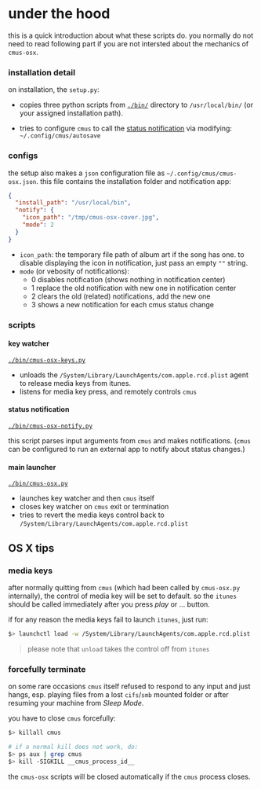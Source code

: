 # under the hood

this is a quick introduction about what these scripts do. you normally do not
need to read following part if you are not intersted about the mechanics of
`cmus-osx`.

### installation detail
on installation, the `setup.py`:

- copies three python scripts from [`./bin/`](./bin/) directory to
`/usr/local/bin/` (or your assigned installation path).

- tries to configure `cmus` to call the [status
notification](#status-notification) via modifying:
`~/.config/cmus/autosave`


### configs
the setup also makes a `json` configuration file as
`~/.config/cmus/cmus-osx.json`.
this file contains the installation folder and notification app:
```json
{
  "install_path": "/usr/local/bin",
  "notify": {
    "icon_path": "/tmp/cmus-osx-cover.jpg",
    "mode": 2
  }
}
```

- `icon_path`: the temporary file path of album art if the song has one.
 to disable displaying the icon in notification, just pass an empty `""` string.
- `mode` (or vebosity of notifications):
  *  0 disables notification (shows nothing in notification center)
  *  1 replace the old notification with new one in notification center
  *  2 clears the old (related) notifications, add the new one
  *  3 shows a new notification for each cmus status change


### scripts

#### key watcher
[`./bin/cmus-osx-keys.py`](./bin/cmus-osx-keys.py)

- unloads the `/System/Library/LaunchAgents/com.apple.rcd.plist` agent to
release media keys from itunes.
- listens for media key press, and remotely controls `cmus`

#### status notification
[`./bin/cmus-osx-notify.py`](./bin/cmus-osx-notify.py)

this script parses input arguments from `cmus` and makes notifications.
(`cmus` can be configured to run an external app to notify about status changes.)

#### main launcher
[`./bin/cmus-osx.py`](./bin/cmus-osx.py)

- launches key watcher and then `cmus` itself
- closes key watcher on `cmus` exit or termination
- tries to revert the media keys control back to
`/System/Library/LaunchAgents/com.apple.rcd.plist`


## OS X tips

### media keys
after normally quitting from `cmus` (which had been called by `cmus-osx.py`
internally), the control of media key will be set to default. so the
`itunes` should be called immediately after you press *play* or … button.

if for any reason the media keys fail to launch `itunes`, just run:
```bash
$> launchctl load -w /System/Library/LaunchAgents/com.apple.rcd.plist
```

> please note that `unload` takes the control off from `itunes`

### forcefully terminate
on some rare occasions `cmus` itself refused to respond to any input and just hangs,
esp. playing files from a lost `cifs`/`smb` mounted folder or after resuming
your machine from *Sleep Mode*.

you have to close `cmus` forcefully:
```bash
$> killall cmus

# if a normal kill does not work, do:
$> ps aux | grep cmus
$> kill -SIGKILL __cmus_process_id__
```
the `cmus-osx` scripts will be closed automatically if the `cmus` process
closes.

